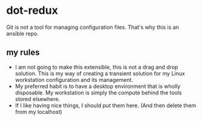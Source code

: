# dot-redux
Git is not a tool for managing configuration files.  That's why this is an ansible repo.

## my rules
* I am not going to make this extensible, this is not a drag and drop solution.  This is my way of creating a transient solution for my Linux workstation configuration and its management.
* My preferred habit is to have a desktop environment that is wholly disposable.  My workstation is simply the compute behind the tools stored elsewhere.
* If I like having nice things, I should put them here.  (And then delete them from my localhost)
